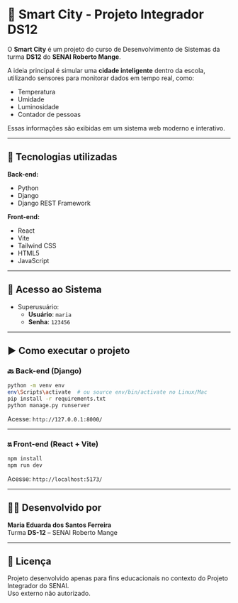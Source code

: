 # 🚀 Smart City - Projeto Integrador DS12

O **Smart City** é um projeto do curso de Desenvolvimento de Sistemas da turma **DS12** do **SENAI Roberto Mange**.

A ideia principal é simular uma **cidade inteligente** dentro da escola, utilizando sensores para monitorar dados em tempo real, como:

- Temperatura
- Umidade
- Luminosidade
- Contador de pessoas

Essas informações são exibidas em um sistema web moderno e interativo.

---

## 🧰 Tecnologias utilizadas

**Back-end:**
- Python
- Django
- Django REST Framework

**Front-end:**
- React
- Vite
- Tailwind CSS
- HTML5
- JavaScript

---

## 🔐 Acesso ao Sistema

- Superusuário:
  - **Usuário**: `maria`
  - **Senha**: `123456`

---
## ▶️ Como executar o projeto

### 🔙 Back-end (Django)

```bash
python -m venv env
env\Scripts\activate  # ou source env/bin/activate no Linux/Mac
pip install -r requirements.txt
python manage.py runserver
```

Acesse: `http://127.0.0.1:8000/`

---

### 🔛 Front-end (React + Vite)

```bash
npm install
npm run dev
```

Acesse: `http://localhost:5173/`

---

## 👩‍💻 Desenvolvido por

**Maria Eduarda dos Santos Ferreira**  
Turma **DS-12** – SENAI Roberto Mange

---

## 📌 Licença

Projeto desenvolvido apenas para fins educacionais no contexto do Projeto Integrador do SENAI.  
Uso externo não autorizado.
